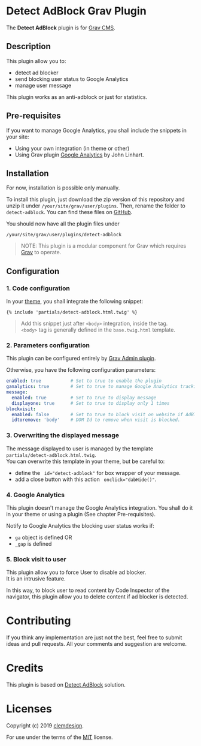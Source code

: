 # Detect AdBlock Grav Plugin

The **Detect AdBlock** plugin is for [Grav CMS](http://github.com/getgrav/grav).

## Description

This plugin allow you to:
- detect ad blocker
- send blocking user status to Google Analytics
- manage user message

This plugin works as an anti-adblock or just for statistics.

## Pre-requisites

If you want to manage Google Analytics, you shall include the snippets in your site:
  - Using your own integration (in theme or other)
  - Using Grav plugin [Google Analytics](https://github.com/escopecz/grav-ganalytics) by John Linhart.
  
## Installation

For now, installation is possible only manually.

To install this plugin, just download the zip version of this repository and unzip it under `/your/site/grav/user/plugins`. Then, rename the folder to `detect-adblock`. You can find these files on [GitHub](https://github.com/clemdesign/grav-plugin-detect-adblock).

You should now have all the plugin files under

    /your/site/grav/user/plugins/detect-adblock
	
> NOTE: This plugin is a modular component for Grav which requires [Grav](http://github.com/getgrav/grav) to operate.

## Configuration

### 1. Code configuration

In your [theme](https://learn.getgrav.org/16/themes/theme-basics), you shall integrate the following snippet:

```twig
{% include 'partials/detect-adblock.html.twig' %}
```

> Add this snippet just after `<body>` integration, inside the tag.  
> `<body>` tag is generally defined in the `base.twig.html` template.


### 2. Parameters configuration

This plugin can be configured entirely by [Grav Admin plugin](https://github.com/getgrav/grav-plugin-admin).

Otherwise, you have the following configuration parameters:

```yaml
enabled: true           # Set to true to enable the plugin
ganalytics: true        # Set to true to manage Google Analytics tracking
message:
  enabled: true         # Set to true to display message
  displayone: true      # Set to true to display only 1 times
blockvisit:
  enabled: false        # Set to true to block visit on website if AdBlock is enabled
  idtoremove: 'body'    # DOM Id to remove when visit is blocked.
```

### 3. Overwriting the displayed message

The message displayed to user is managed by the template `partials/detect-adblock.html.twig`.  
You can overwrite this template in your theme, but be careful to:

- define the ` id="detect-adblock"` for box wrapper of your message.
- add a close button with this action ` onclick="dabHide()"`.

### 4. Google Analytics

This plugin doesn't manage the Google Analytics integration. You shall do it in your theme or using a plugin (See chapter Pre-requisites).  

Notify to Google Analytics the blocking user status works if:
- `ga` object is defined OR
- `_gap` is defined

### 5. Block visit to user

This plugin allow you to force User to disable ad blocker.  
It is an intrusive feature.

In this way, to block user to read content by Code Inspector of the navigator, this plugin allow you to delete content if ad blocker is detected.


# Contributing

If you think any implementation are just not the best, feel free to submit ideas and pull requests. All your comments and suggestion are welcome.

# Credits

This plugin is based on [Detect AdBlock](https://www.detectadblock.com/) solution.

# Licenses

Copyright (c) 2019 [clemdesign](https://github.com/clemdesign).

For use under the terms of the [MIT](https://opensource.org/licenses/mit-license.php) license.